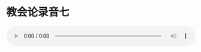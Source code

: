 # 教会论录音七

<audio style="width: 100%;" preload="false" controls controlslist="nodownload"><source src="http://file.simai.life/audio/mp3/old/27438.mp3" type="audio/mpeg">Your browser does not support the audio element.</audio>


